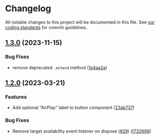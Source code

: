 # Changelog

All notable changes to this project will be documented in this file.
See [our coding standards][commit-messages] for commit guidelines.

## [1.3.0](https://github.com/silvermine/videojs-airplay/compare/v1.2.0...v1.3.0) (2023-11-15)


### Bug Fixes

* remove deprecated `.extend` method ([1e4aa2a](https://github.com/silvermine/videojs-airplay/commit/1e4aa2a5980ca843e92efc7165a67908be2843d0))


## [1.2.0](https://github.com/silvermine/videojs-airplay/compare/v1.1.0...v1.2.0) (2023-03-21)


### Features

* Add optional "AirPlay" label to button component ([23ab737](https://github.com/silvermine/videojs-airplay/commit/23ab73773c54f60cd7f0fced5de64db22bd96722))


### Bug Fixes

* Remove target availability event listener on dispose ([#29](https://github.com/silvermine/videojs-airplay/issues/29)) ([f732699](https://github.com/silvermine/videojs-airplay/commit/f732699d8ef20278e8c089cc015abaf018a413e5))


[commit-messages]: https://github.com/silvermine/silvermine-info/blob/master/commit-history.md#commit-messages
